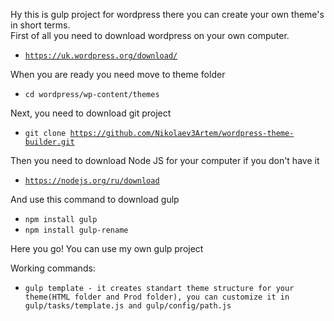Hy this is gulp project for wordpress there you can create your own theme's in short 
terms.<br>
First of all you need to download wordpress on your own computer.<br>
- <code>https://uk.wordpress.org/download/</code>

When you are ready you need move to theme folder<br>
- <code>cd wordpress/wp-content/themes</code>

Next, you need to download git project<br>
- <code>git clone https://github.com/Nikolaev3Artem/wordpress-theme-builder.git</code>

Then you need to download Node JS for your computer if you don't have it<br>
- <code>https://nodejs.org/ru/download</code>

And use this command to download gulp <br>
- <code>npm install gulp</code>
- <code>npm install gulp-rename</code>

Here you go! You can use my own gulp project

Working commands: <br>
- <code>gulp template - it creates standart theme structure for your theme(HTML folder and Prod folder), you can customize it in gulp/tasks/template.js and gulp/config/path.js</code>